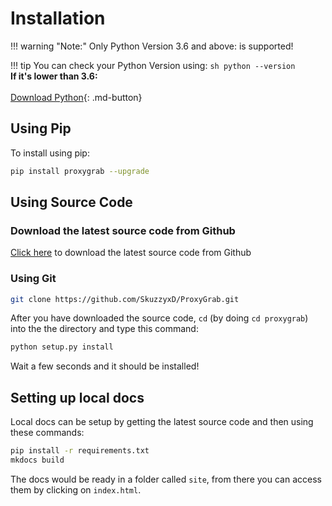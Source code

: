 # Installation

!!! warning "Note:"
    Only Python Version 3.6 and above: is supported!

!!! tip
    You can check your Python Version using:
    ```sh
    python --version
    ```
	</br>
    **If it's lower than 3.6:**</br></br>
    [Download Python](https://python.org/downloads){: .md-button}

## Using Pip

To install using pip:

```sh
pip install proxygrab --upgrade
```

## Using Source Code

### Download the latest source code from Github

[Click here](https://github.com/SkuzzyxD/ProxyGrab/archive/master.zip) to download the latest source code from Github

### Using Git

```sh
git clone https://github.com/SkuzzyxD/ProxyGrab.git
```

After you have downloaded the source code, `cd` (by doing `cd proxygrab`) into the the directory and type this command:</br>
```sh
python setup.py install
```

Wait a few seconds and it should be installed!

## Setting up local docs
Local docs can be setup by getting the latest source code and then using these commands:

```sh
pip install -r requirements.txt
mkdocs build
```

The docs would be ready in a folder called `site`, from there you can access them by clicking on `index.html`.
